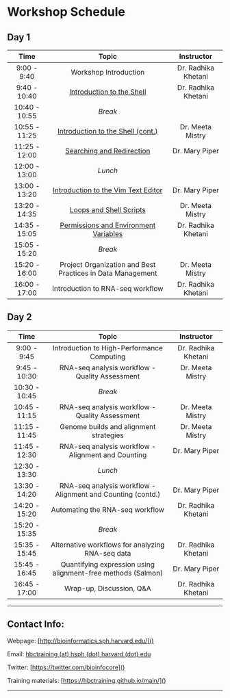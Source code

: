 # Workshop Schedule

## Day 1

| Time            |  Topic  | Instructor |
|:------------------------:|:------------------------------------------------:|:--------:|
|9:00 - 9:40 | Workshop Introduction | Dr. Radhika Khetani |
|9:40 - 10:40 | [Introduction to the Shell](../lessons/01_the_filesystem.md) | Dr. Radhika Khetani |
|10:40 - 10:55 | *Break* | |
|10:55 - 11:25 | [Introduction to the Shell (cont.)](../lessons/01_the_filesystem.md) | Dr. Meeta Mistry |
|11:25 - 12:00 | [Searching and Redirection](../lessons/02_searching_files.md) | Dr. Mary Piper |
|12:00 - 13:00 | *Lunch* | |
|13:00 - 13:20 | [Introduction to the Vim Text Editor](../lessons/03_vim.md) | Dr. Mary Piper |
|13:20 - 14:35 | [Loops and Shell Scripts](../lessons/04_loops_and_scripts.md) | Dr. Meeta Mistry |
|14:35 - 15:05 | [Permissions and Environment Variables](../lessons/05_permissions_and_environment_variables.md) | Dr. Radhika Khetani |
|15:05 - 15:20 | *Break* | |
|15:20 - 16:00 | Project Organization and Best Practices in Data Management | Dr. Meeta Mistry |
|16:00 - 17:00 | Introduction to RNA-seq workflow | Dr. Radhika Khetani |

## Day 2

| Time            |   Topic  | Instructor |
|:------------------------:|:----------:|:--------:|
|9:00 - 9:45 | Introduction to High-Performance Computing | Dr. Radhika Khetani |
|9:45 - 10:30 | RNA-seq analysis workflow - Quality Assessment | Dr. Meeta Mistry |
|10:30 - 10:45 | *Break* | |
|10:45 - 11:15 | RNA-seq analysis workflow - Quality Assessment | Dr. Meeta Mistry |
|11:15 - 11:45 | Genome builds and alignment strategies| Dr. Meeta Mistry |
|11:45 - 12:30 | RNA-seq analysis workflow - Alignment and Counting | Dr. Mary Piper |
|12:30 - 13:30 | *Lunch* | |
|13:30 - 14:20 | RNA-seq analysis workflow - Alignment and Counting (contd.) | Dr. Mary Piper |
|14:20 - 15:20 | Automating the RNA-seq workflow | Dr. Radhika Khetani |
|15:20 - 15:35 | *Break* | |
|15:35 - 15:45 | Alternative workflows for analyzing RNA-seq data | Dr. Radhika Khetani |
|15:45 - 16:45 | Quantifying expression using alignment-free methods (Salmon) | Dr. Mary Piper |
|16:45 - 17:00 | Wrap-up, Discussion, Q&A | Dr. Radhika Khetani |

----

## Contact Info:

Webpage: [http://bioinformatics.sph.harvard.edu/]()

Email: [hbctraining (at) hsph (dot) harvard (dot) edu](mailto:hbctraining@hsph.harvard.edu)

Twitter: [https://twitter.com/bioinfocore]()

Training materials: [https://hbctraining.github.io/main/]()

---
